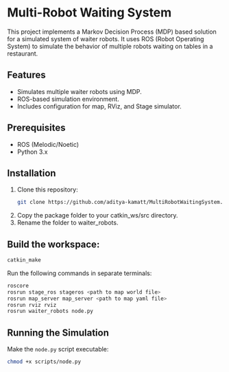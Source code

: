 # Multi-Robot Waiting System

This project implements a Markov Decision Process (MDP) based solution for a simulated system of waiter robots. It uses ROS (Robot Operating System) to simulate the behavior of multiple robots waiting on tables in a restaurant.

## Features
- Simulates multiple waiter robots using MDP.
- ROS-based simulation environment.
- Includes configuration for map, RViz, and Stage simulator.

## Prerequisites
- ROS (Melodic/Noetic)
- Python 3.x

## Installation
1. Clone this repository:
   ```bash
   git clone https://github.com/aditya-kamatt/MultiRobotWaitingSystem.git
2. Copy the package folder to your catkin_ws/src directory.
3. Rename the folder to waiter_robots.

## Build the workspace:
```bash
catkin_make
```
Run the following commands in separate terminals:
```bash
roscore
rosrun stage_ros stageros <path to map world file>
rosrun map_server map_server <path to map yaml file>
rosrun rviz rviz
rosrun waiter_robots node.py
```

## Running the Simulation
Make the `node.py` script executable:
```bash
chmod +x scripts/node.py
```
